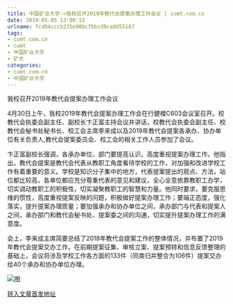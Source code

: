 ```yaml
---
title: 中国矿业大学->我校召开2019年教代会提案办理工作会议 | cumt.com.cn
date: 2019-05-05 13:00:13
urlname: fcdb4cccb235e98bcfbbcd9cadd55187
tags: 
- cumt.com.cn
- cumt
- 中国矿业大学
- 矿大
categories:
- cumt.com.cn
- 中国矿业大学
---
```


我校召开2019年教代会提案办理工作会议

4月30日上午，我校2019年教代会提案办理工作会在行健楼C603会议室召开。校教代会执委会副主任、副校长卞正富主持会议并讲话，校教代会执委会副主任、校教代会秘书处秘书长、校工会主席李来成以及2019年教代会提案各承办、协办单位有关负责人,教代会提案委员会、校工会的相关工作人员参加了会议。

卞正富副校长强调，各承办单位、部门要提高认识，高度重视提案办理工作。他指出，教代会提案是教代会代表从教职工角度看待学校的工作，对加强和改进学校工作有着重要的意义。学校是知识分子集中的地方，代表提案提出的观点、方法，站位都比较高，各单位都应充分尊重代表的意见和建议，全心全意依靠教职工办学，切实调动教职工的积极性，切实凝聚教职工的智慧和力量。他同时要求，要克服思维的惯性，高度重视提案反映的问题，积极做好提案办理工作；要端正态度，强化落实，提升提案办理质量；要加强承办和协办单位之间，承办部门与代表和提案人之间，承办部门和教代会秘书处、提案委之间的沟通，切实提升提案办理工作的满意度。

会上，李来成主席简要总结了2018年教代会提案工作的整体情况，并布置了2019年教代会提案交办工作。在前期提案征集、审核立案、提案预转和信息反馈整理的基础上，会议将涉及学校工作各方面的133件（同类归并整合为106件）提案交办给40个承办和协办单位办理。

![图](http://xwzx.cumt.edu.cn/_upload/article/images/e3/29/d0118e2447ec9cfb787ce6f007bb/de3700c7-20e2-47d7-9b0a-727296fb8cca.jpg)

[转入文章首发地址](http://xwzx.cumt.edu.cn/fa/54/c513a522836/page.htm)